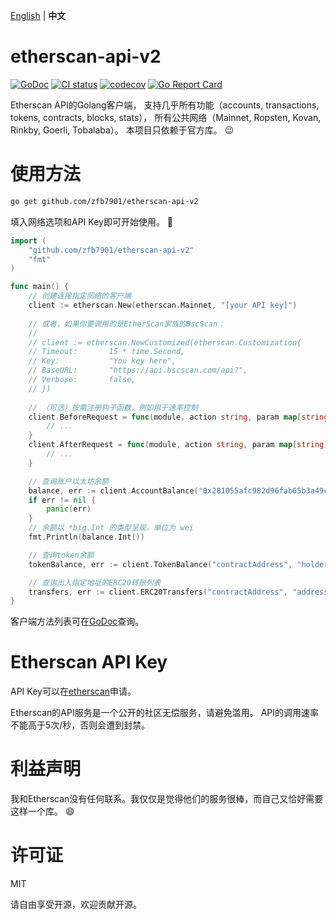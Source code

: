 [English](https://github.com/nanmu42/etherscan-api/blob/master/README.md) | **中文**

# etherscan-api-v2

[![GoDoc](https://godoc.org/github.com/nanmu42/etherscan-api?status.svg)](https://godoc.org/github.com/nanmu42/etherscan-api)
[![CI status](https://github.com/nanmu42/etherscan-api/actions/workflows/ci.yaml/badge.svg)](https://github.com/nanmu42/etherscan-api/actions)
[![codecov](https://codecov.io/gh/nanmu42/etherscan-api/branch/master/graph/badge.svg)](https://codecov.io/gh/nanmu42/etherscan-api)
[![Go Report Card](https://goreportcard.com/badge/github.com/nanmu42/etherscan-api)](https://goreportcard.com/report/github.com/nanmu42/etherscan-api)

Etherscan API的Golang客户端，
支持几乎所有功能（accounts, transactions, tokens, contracts, blocks, stats），
所有公共网络（Mainnet, Ropsten, Kovan, Rinkby, Goerli, Tobalaba）。
本项目只依赖于官方库。 :wink:

# 使用方法

```bash
go get github.com/zfb7901/etherscan-api-v2
```

填入网络选项和API Key即可开始使用。 :rocket:

```go
import (
	"github.com/zfb7901/etherscan-api-v2"
	"fmt"
)

func main() {
	// 创建连接指定网络的客户端
	client := etherscan.New(etherscan.Mainnet, "[your API key]")
	
	// 或者，如果你要调用的是EtherScan家族的BscScan：
	//
	// client := etherscan.NewCustomized(etherscan.Customization{
	// Timeout:       15 * time.Second,
	// Key:           "You key here",
	// BaseURL:       "https://api.bscscan.com/api?",
	// Verbose:       false,
	// })	
	
	// （可选）按需注册钩子函数，例如用于速率控制
	client.BeforeRequest = func(module, action string, param map[string]interface{}) error {
		// ...
	}
	client.AfterRequest = func(module, action string, param map[string]interface{}, outcome interface{}, requestErr error) {
		// ...
	}

	// 查询账户以太坊余额
	balance, err := client.AccountBalance("0x281055afc982d96fab65b3a49cac8b878184cb16")
	if err != nil {
		panic(err)
	}
	// 余额以 *big.Int 的类型呈现，单位为 wei
	fmt.Println(balance.Int())

	// 查询token余额
	tokenBalance, err := client.TokenBalance("contractAddress", "holderAddress")

	// 查询出入指定地址的ERC20转账列表
	transfers, err := client.ERC20Transfers("contractAddress", "address", startBlock, endBlock, page, offset)
}
```

客户端方法列表可在[GoDoc](https://godoc.org/github.com/nanmu42/etherscan-api)查询。

# Etherscan API Key

API Key可以在[etherscan](https://etherscan.io/apis)申请。

Etherscan的API服务是一个公开的社区无偿服务，请避免滥用。
API的调用速率不能高于5次/秒，否则会遭到封禁。

# 利益声明

我和Etherscan没有任何联系。我仅仅是觉得他们的服务很棒，而自己又恰好需要这样一个库。 :smile:

# 许可证

MIT

请自由享受开源，欢迎贡献开源。